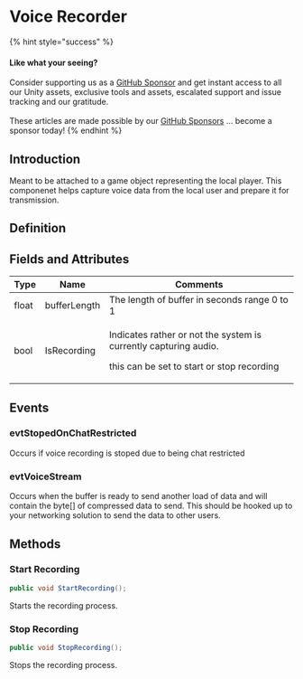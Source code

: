 # Voice Recorder

{% hint style="success" %}
#### Like what your seeing?

Consider supporting us as a [GitHub Sponsor](../../../company/become-a-sponsor.md) and get instant access to all our Unity assets, exclusive tools and assets, escalated support and issue tracking and our gratitude.\
\
These articles are made possible by our [GitHub Sponsors](https://github.com/sponsors/heathen-engineering) ... become a sponsor today!
{% endhint %}

## Introduction

Meant to be attached to a game object representing the local player. This componenet helps capture voice data from the local user and prepare it for transmission.

## Definition

## Fields and Attributes

| Type  | Name         | Comments                                                                                                                        |
| ----- | ------------ | ------------------------------------------------------------------------------------------------------------------------------- |
| float | bufferLength | The length of buffer in seconds range 0 to 1                                                                                    |
| bool  | IsRecording  | <p>Indicates rather or not the system is currently capturing audio.</p><p></p><p>this can be set to start or stop recording</p> |

## Events

### evtStopedOnChatRestricted

Occurs if voice recording is stoped due to being chat restricted

### evtVoiceStream

Occurs when the buffer is ready to send another load of data and will contain the byte\[] of compressed data to send. This should be hooked up to your networking solution to send the data to other users.

## Methods

### Start Recording

```csharp
public void StartRecording();
```

Starts the recording process.

### Stop Recording

```csharp
public void StopRecording();
```

Stops the recording process.
